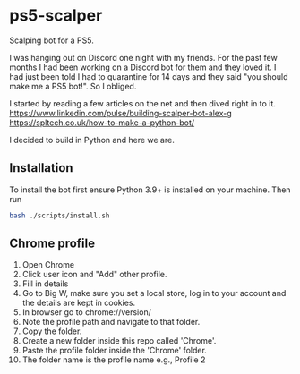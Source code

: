 # ps5-scalper

Scalping bot for a PS5.

I was hanging out on Discord one night with my friends. For the past few months I had been working on a Discord bot for them and they loved it. I had just been told I had to quarantine for 14 days and they said "you should make me a PS5 bot!". So I obliged.

I started by reading a few articles on the net and then dived right in to it.  
https://www.linkedin.com/pulse/building-scalper-bot-alex-g   
https://spltech.co.uk/how-to-make-a-python-bot/  

I decided to build in Python and here we are.

## Installation

To install the bot first ensure Python 3.9+ is installed on your machine. Then run

```bash
bash ./scripts/install.sh
```


## Chrome profile

1. Open Chrome
2. Click user icon and "Add" other profile.
3. Fill in details
4. Go to Big W, make sure you set a local store, log in to your account and the details are kept in cookies.
5. In browser go to chrome://version/
6. Note the profile path and navigate to that folder.
7. Copy the folder.
8. Create a new folder inside this repo called 'Chrome'.
9. Paste the profile folder inside the 'Chrome' folder. 
10. The folder name is the profile name
  e.g., Profile 2